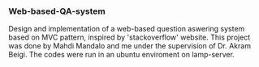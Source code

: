### Web-based-QA-system

Design and implementation of a web-based question aswering system based on MVC pattern, inspired by 'stackoverflow' website. This project was done by Mahdi Mandalo and me under the supervision of Dr. Akram Beigi. The codes were run in an ubuntu enviroment on lamp-server.
